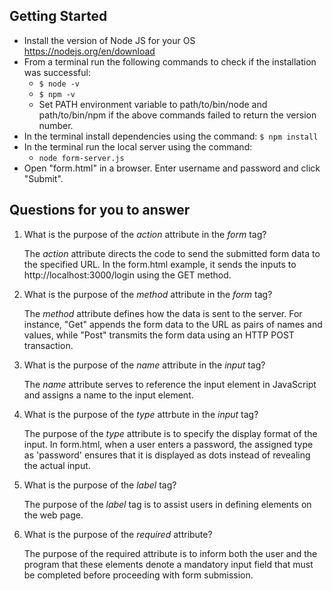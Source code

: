 ## Getting Started

- Install the version of Node JS for your OS https://nodejs.org/en/download
- From a terminal run the following commands to check if the installation was successful:
  - `$ node -v`
  - `$ npm -v`
  - Set PATH environment variable to path/to/bin/node and path/to/bin/npm if the above commands failed to return the version number.
- In the terminal install dependencies using the command:
    `$ npm install`
- In the terminal run the local server using the command:
  - `node form-server.js`
- Open "form.html" in a browser. Enter username and password and click "Submit".

## Questions for you to answer
1. What is the purpose of the _action_ attribute in the _form_ tag?
      
      The _action_ attribute directs the code to send the submitted form data to the specified URL. In the form.html example, it sends the inputs to http://localhost:3000/login using the GET method.

2. What is the purpose of the _method_ attribute in the _form_ tag?
      
      The _method_ attribute defines how the data is sent to the server. For instance, "Get" appends the form data to the URL as pairs of names and values, while "Post" transmits the form data using an HTTP POST transaction.

3. What is the purpose of the _name_ attribute in the _input_ tag?
      
      The _name_ attribute serves to reference the input element in JavaScript and assigns a name to the input element.

4. What is the purpose of the _type_ attrbute in the _input_ tag?
      
      The purpose of the _type_ attribute is to specify the display format of the input. In form.html, when a user enters a password, the assigned type as 'password' ensures that it is displayed as dots instead of revealing the actual input.

5. What is the purpose of the _label_ tag?
      
      The purpose of the _label_ tag is to assist users in defining elements on the web page.

6. What is the purpose of the _required_ attribute?
      
      The purpose of the required attribute is to inform both the user and the program that these elements denote a mandatory input field that must be completed before proceeding with form submission.

